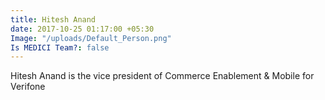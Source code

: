 ```yaml
---
title: Hitesh Anand
date: 2017-10-25 01:17:00 +05:30
Image: "/uploads/Default_Person.png"
Is MEDICI Team?: false
---
```


Hitesh Anand is the vice president of Commerce Enablement & Mobile for Verifone